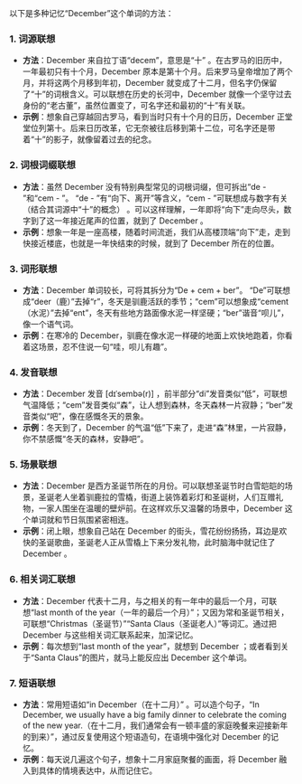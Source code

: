以下是多种记忆“December”这个单词的方法：

### 1. 词源联想
 - **方法**：December 来自拉丁语“decem”，意思是“十” 。在古罗马的旧历中，一年最初只有十个月，December 原本是第十个月。后来罗马皇帝增加了两个月，并将这两个月移到年初，December 就变成了十二月，但名字仍保留了“十”的词根含义。可以联想在历史的长河中，December 就像一个坚守过去身份的“老古董”，虽然位置变了，可名字还和最初的“十”有关联。
 - **示例**：想象自己穿越回古罗马，看到当时只有十个月的日历，December 正堂堂位列第十。后来日历改革，它无奈被往后移到第十二位，可名字还是带着“十”的影子，就像留着过去的纪念。

### 2. 词根词缀联想
 - **方法**：虽然 December 没有特别典型常见的词根词缀，但可拆出“de - ”和“cem - ”。 “de - ”有“向下、离开”等含义，“cem - ”可联想成与数字有关（结合其词源中“十”的概念） 。可以这样理解，一年即将“向下”走向尽头，数字到了这一年接近尾声的位置，就到了 December 。
 - **示例**：想象一年是一座高楼，随着时间流逝，我们从高楼顶端“向下”走，走到快接近楼底，也就是一年快结束的时候，就到了 December 所在的位置。

### 3. 词形联想
 - **方法**：December 单词较长，可将其拆分为“De + cem + ber”。 “De”可联想成“deer（鹿）”去掉“r”，冬天是驯鹿活跃的季节；“cem”可以想象成“cement（水泥）”去掉“ent”，冬天有些地方路面像水泥一样坚硬；“ber”谐音“呗儿”，像一个语气词。
 - **示例**：在寒冷的 December，驯鹿在像水泥一样硬的地面上欢快地跑着，你看着这场景，忍不住说一句“哇，呗儿有趣”。

### 4. 发音联想
 - **方法**：December 发音 [dɪˈsembə(r)] ，前半部分“di”发音类似“低”，可联想气温降低；“cem”发音类似“森”，让人想到森林，冬天森林一片寂静；“ber”发音类似“吧”，像在感慨冬天的景象。
 - **示例**：冬天到了，December 的气温“低”下来了，走进“森”林里，一片寂静，你不禁感慨“冬天的森林，安静吧”。

### 5. 场景联想
 - **方法**：December 是西方圣诞节所在的月份。可以联想圣诞节时白雪皑皑的场景，圣诞老人坐着驯鹿拉的雪橇，街道上装饰着彩灯和圣诞树，人们互赠礼物，一家人围坐在温暖的壁炉前。在这样欢乐又温馨的场景中，December 这个单词就和节日氛围紧密相连。
 - **示例**：闭上眼，想象自己站在 December 的街头，雪花纷纷扬扬，耳边是欢快的圣诞歌曲，圣诞老人正从雪橇上下来分发礼物，此时脑海中就记住了 December 。

### 6. 相关词汇联想
 - **方法**：December 代表十二月，与之相关的有一年中的最后一个月，可联想“last month of the year（一年的最后一个月）”；又因为常和圣诞节相关，可联想“Christmas（圣诞节）”“Santa Claus（圣诞老人）”等词汇。通过把 December 与这些相关词汇联系起来，加深记忆。
 - **示例**：每次想到“last month of the year”，就想到 December ；或者看到关于“Santa Claus”的图片，就马上能反应出 December 这个单词。

### 7. 短语联想
 - **方法**：常用短语如“in December（在十二月）” 。可以造个句子，“In December, we usually have a big family dinner to celebrate the coming of the new year.（在十二月，我们通常会有一顿丰盛的家庭晚餐来迎接新年的到来）”，通过反复使用这个短语造句，在语境中强化对 December 的记忆。
 - **示例**：每天说几遍这个句子，想象十二月家庭聚餐的画面，将 December 融入到具体的情境表达中，从而记住它。 